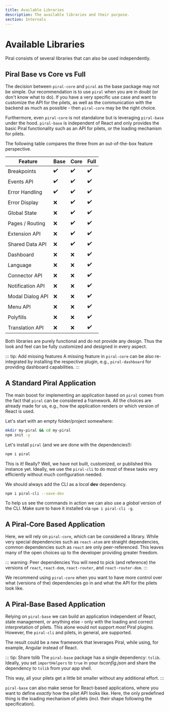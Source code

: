 ```yaml
---
title: Available Libraries
description: The available libraries and their purpose.
section: Internals
---
```


# Available Libraries

Piral consists of several libraries that can also be used independently.

## Piral Base vs Core vs Full

The decision between `piral-core` and `piral` as the base package may not be simple. Our recommendation is to use `piral` when you are in doubt (or don't know what to do). If you have a very specific use case and want to customize the API for the pilets, as well as the communication with the backend as much as possible - then `piral-core` may be the right choice.

Furthermore, even `piral-core` is not standalone but is leveraging `piral-base` under the hood. `piral-base` is independent of React and only provides the basic Piral functionality such as an API for pilets, or the loading mechanism for pilets.

The following table compares the three from an out-of-the-box feature perspective.

| Feature          | Base  | Core  | Full |
|------------------|-------|-------|------|
| Breakpoints      | ️️️✔️     | ️️️✔️     | ✔️    |
| Events API       | ️️️✔️     | ️️️✔️     | ✔️    |
| Error Handling   | ️️️✔️    | ️️️✔️     | ✔️    |
| Error Display    | ️️️❌    | ️️️✔️     | ✔️    |
| Global State     | ️️️❌    | ️️️✔️     | ✔️    |
| Pages / Routing  | ️️️❌    | ️️️✔️     | ✔️    |
| Extension API    | ️️️❌    | ️️️✔️     | ✔️    |
| Shared Data API  | ️️️❌    | ️️️✔️     | ✔️    |
| Dashboard        | ️️️❌    | ️️️❌    | ✔️    |
| Language         | ️️️❌    | ️️️❌    | ✔️    |
| Connector API    | ️️️❌    | ️️️❌    | ✔️    |
| Notification API | ️️️❌    | ️️️❌    | ✔️    |
| Modal Dialog API | ️️️❌    | ️️️❌    | ✔️    |
| Menu API         | ️️️❌    | ️️️❌    | ✔️    |
| Polyfills        | ️️️❌    | ❌    | ✔️    |
| Translation API  | ️️️❌    | ❌    | ✔️    |

Both libraries are purely functional and do not provide any design. Thus the look and feel can be fully customized and designed in every aspect.

::: tip: Add missing features
A missing feature in `piral-core` can be also re-integrated by installing the respective plugin, e.g., `piral-dashboard` for providing dashboard capabilities.
:::

## A Standard Piral Application

The main boost for implementing an application based on `piral` comes from the fact that `piral` can be considered a framework. All the choices are already made for us, e.g., how the application renders or which version of React is used.

Let's start with an empty folder/project somewhere:

```sh
mkdir my-piral && cd my-piral
npm init -y
```

Let's install `piral` (and we are done with the dependencies!):

```sh
npm i piral
```

This is it! Really? Well, we have not built, customized, or published this instance yet. Ideally, we use the `piral-cli` to do most of these tasks very efficiently without much configuration needed.

We should always add the CLI as a *local* **dev** dependency.

```sh
npm i piral-cli --save-dev
```

To help us see the commands in action we can also use a *global* version of the CLI. Make sure to have it installed via `npm i piral-cli -g`.

## A Piral-Core Based Application

Here, we will rely on `piral-core`, which can be considered a library. While very special dependencies such as `react-atom` are straight dependencies, common dependencies such as `react` are only peer-referenced. This leaves many of the open choices up to the developer providing greater freedom.

::: warning: Peer dependencies
You will need to pick (and reference) the versions of `react`, `react-dom`, `react-router`, and `react-router-dom`.
:::

We recommend using `piral-core` when you want to have more control over what (versions of the) dependencies go in and what the API for the pilets look like.

## A Piral-Base Based Application

Relying on `piral-base` we can build an application independent of React, state management, or anything else - only with the loading and correct interpretation of pilets. This alone would not support *most* Piral plugins. However, the `piral-cli` and pilets, in general, are supported.

The result could be a new framework that leverages Piral, while using, for example, Angular instead of React.

::: tip: Share tslib
The `piral-base` package has a single dependency: `tslib`. Ideally, you set `importHelpers` to `true` in your *tsconfig.json* and share the dependency to `tslib` from your app shell.

This way, all your pilets get a little bit smaller without any additional effort.
:::

`piral-base` can also make sense for React-based applications, where you want to define *exactly* how the pilet API looks like. Here, the only predefined thing is the loading mechanism of pilets (incl. their shape following the specification).
